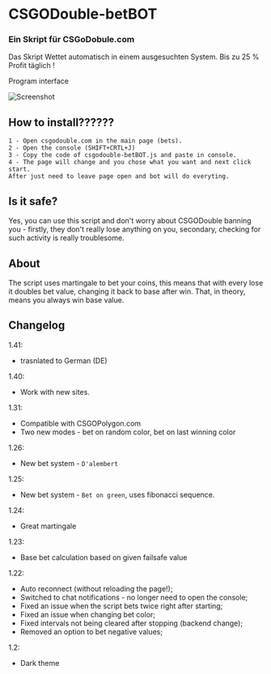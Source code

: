 # CSGODouble-betBOT
### Ein Skript für CSGoDobule.com
Das Skript Wettet automatisch in einem ausgesuchten System. Bis zu 25 % Profit täglich !

Program interface

![Screenshot](http://i.imgur.com/5zUcOdL.png?1)

## How to install??????
```
1 - Open csgodouble.com in the main page (bets).
2 - Open the console (SHIFT+CRTL+J)
3 - Copy the code of csgodouble-betBOT.js and paste in console.
4 - The page will change and you chose what you want and next click start. 
After just need to leave page open and bot will do everyting. 
```

## Is it safe?

Yes, you can use this script and don't worry about CSGODouble banning you - firstly, they don't really lose anything on you, secondary, checking for such activity is really troublesome.

## About

The script uses martingale to bet your coins, this means that with every lose it doubles bet value, changing it back to base after win. That, in theory, means you always win base value.

## Changelog

1.41:

- trasnlated to German (DE)

1.40:

- Work with new sites.

1.31:

- Compatible with CSGOPolygon.com
- Two new modes - bet on random color, bet on last winning color

1.26:

- New bet system - `D'alembert`

1.25:

- New bet system - `Bet on green`, uses fibonacci sequence.

1.24:

- Great martingale

1.23:

- Base bet calculation based on given failsafe value

1.22:

- Auto reconnect (without reloading the page!);
- Switched to chat notifications - no longer need to open the console;
- Fixed an issue when the script bets twice right after starting;
- Fixed an issue when changing bet color;
- Fixed intervals not being cleared after stopping (backend change);
- Removed an option to bet negative values;

1.2:

- Dark theme
